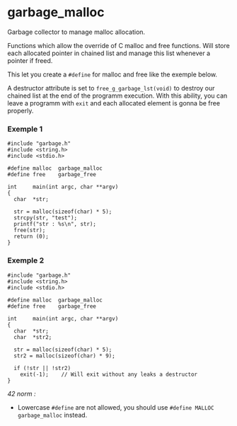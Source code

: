 # garbage_malloc
Garbage collector to manage malloc allocation.

Functions which allow the override of C malloc and free functions. Will store each allocated pointer in chained list and manage this list whenever a pointer if freed.

This let you create a `#define` for malloc and free like the exemple below.

A destructor attribute is set to `free_g_garbage_lst(void)` to destroy our chained list at the end of the programm execution. With this ability, you can leave a programm with `exit` and each allocated element is gonna be free properly.

### Exemple 1
```
#include "garbage.h"
#include <string.h>
#include <stdio.h>

#define malloc  garbage_malloc
#define free    garbage_free

int		main(int argc, char **argv)
{
  char	*str;

  str = malloc(sizeof(char) * 5);
  strcpy(str, "test");
  printf("str : %s\n", str);
  free(str);
  return (0);
}
```

### Exemple 2
```
#include "garbage.h"
#include <string.h>
#include <stdio.h>

#define malloc	garbage_malloc
#define free	garbage_free

int		main(int argc, char **argv)
{
  char	*str;
  char	*str2;

  str = malloc(sizeof(char) * 5);
  str2 = malloc(sizeof(char) * 9);
  
  if (!str || !str2)
    exit(-1);    // Will exit without any leaks a destructor
}
```


_42 norm :_  

- Lowercase `#define` are not allowed, you should use `#define MALLOC   garbage_malloc` instead.
